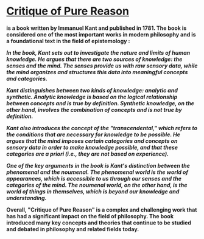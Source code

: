  # <u>Critique of Pure Reason</u>
  **is a book written by Immanuel Kant and published in 1781. The book is considered one of the most important works in modern philosophy and is a foundational text in the field of epistemology :**

***In the book, Kant sets out to investigate the nature and limits of human knowledge. He argues that there are two sources of knowledge: the senses and the mind. The senses provide us with raw sensory data, while the mind organizes and structures this data into meaningful concepts and categories.***

***Kant distinguishes between two kinds of knowledge: analytic and synthetic. Analytic knowledge is based on the logical relationship between concepts and is true by definition. Synthetic knowledge, on the other hand, involves the combination of concepts and is not true by definition.***

***Kant also introduces the concept of the "transcendental," which refers to the conditions that are necessary for knowledge to be possible. He argues that the mind imposes certain categories and concepts on sensory data in order to make knowledge possible, and that these categories are a priori (i.e., they are not based on experience).***

***One of the key arguments in the book is Kant's distinction between the phenomenal and the noumenal. The phenomenal world is the world of appearances, which is accessible to us through our senses and the categories of the mind. The noumenal world, on the other hand, is the world of things in themselves, which is beyond our knowledge and understanding.***

**Overall, "Critique of Pure Reason" is a complex and challenging work that has had a significant impact on the field of philosophy. The book introduced many key concepts and theories that continue to be studied and debated in philosophy and related fields today.**